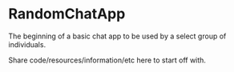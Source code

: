 # RandomChatApp

The beginning of a basic chat app to be used by a select group of individuals.

Share code/resources/information/etc here to start off with.
